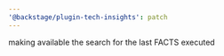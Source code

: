 ```yaml
---
'@backstage/plugin-tech-insights': patch
---
```


making available the search for the last FACTS executed
